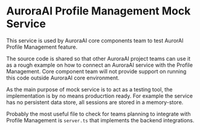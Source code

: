 # AuroraAI Profile Management Mock Service
This service is used by AuroraAI core components team to test AurorAI Profile Management feature.

The source code is shared so that other AuroraAI project teams can use it as a rough example on how to connect 
an AuroraAI service with the Profile Management. 
Core component team will not provide support on running this code outside AuroraAI core environment.

As the main purpose of mock service is to act as a testing tool, 
the implementation is by no means producrtion ready. 
For example the service has no persistent data store, all sessions are stored in a memory-store.

Probably the most useful file to check for teams planning to integrate with Profile Management is `server.ts` 
that implements the backend integrations.
